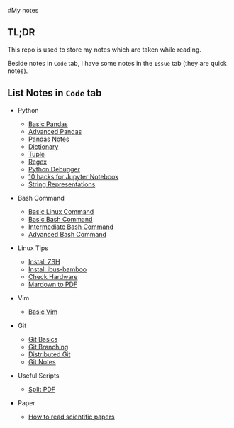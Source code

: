 #My notes

## TL;DR

This repo is used to store my notes which are taken while reading.

Beside notes in `Code` tab, I have some notes in the `Issue` tab (they are quick notes).

## List Notes in `Code` tab

* Python
  * [Basic Pandas](python/basic_pandas.md)
  * [Advanced Pandas](python/advanced_pandas.md)
  * [Pandas Notes](python/pandas_notes.md)
  * [Dictionary](python/dictionary.md)
  * [Tuple](python/tuple.md)
  * [Regex](python/regex.md)
  * [Python Debugger](python/python_debugger.md)
  * [10 hacks for Jupyter Notebook](python/10_hacks_for_jupyter_notebook.md)
  * [String Representations](python/string_representations.md)
  
* Bash Command
  * [Basic Linux Command](bash_command/basic_linux_command.md)
  * [Basic Bash Command](bash_command/basic_bash_command.md)
  * [Intermediate Bash Command](bash_command/intermediate_bash_command.md)  
  * [Advanced Bash Command](bash_command/advanced_bash_command.md)

* Linux Tips
  * [Install ZSH](linux_tips/install_zsh.md)
  * [Install ibus-bamboo](linux_tips/install_ibus-bamboo.md)
  * [Check Hardware](linux_tips/check_hardware.md)
  * [Mardown to PDF](linux_tips/markdown_to_pdf.md)

* Vim
  * [Basic Vim](vim/basic_vim.md)

* Git
  * [Git Basics](git/git_basics.md)
  * [Git Branching](git/git_branching.md)
  * [Distributed Git](git/distributed_git.md)
  * [Git Notes](git/git_notes.md)

* Useful Scripts
  * [Split PDF](useful_scripts/pdf_split.py)

* Paper
  * [How to read scientific papers](paper/how_to_read_scientific_papers.md)
